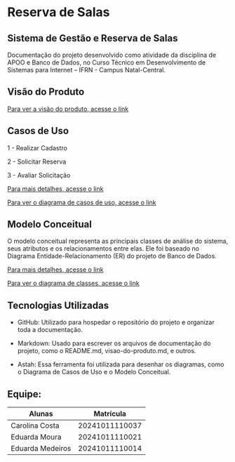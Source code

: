 # Reserva de Salas
## Sistema de Gestão e Reserva de Salas
Documentação do projeto desenvolvido como atividade da disciplina de APOO e Banco de Dados, no Curso Técnico em Desenvolvimento de Sistemas para Internet – IFRN - Campus Natal-Central.

## Visão do Produto
[Para ver a visão do produto, acesse o link](visao-do-produto.md)

## Casos de Uso
1 - Realizar Cadastro

2 - Solicitar Reserva

3 - Avaliar Solicitação

[Para mais detalhes, acesse o link](casos-de-uso.md)

[Para ver o diagrama de casos de uso, acesse o link](imagens/diagrama-casos-uso.png)

## Modelo Conceitual  
O modelo conceitual representa as principais classes de análise do sistema, seus atributos e os relacionamentos entre elas. Ele foi baseado no Diagrama Entidade-Relacionamento (ER) do projeto de Banco de Dados.

[Para mais detalhes, acesse o link](modelo-conceitual.md)

[Para ver o diagrama de classes, acesse o link](imagens/modelo-conceitual.png)

## Tecnologias Utilizadas
- GitHub: Utilizado para hospedar o repositório do projeto e organizar toda a documentação.

- Markdown: Usado para escrever os arquivos de documentação do projeto, como o README.md, visao-do-produto.md, e outros.

- Astah: Essa ferramenta foi utilizada para desenhar os diagramas, como o Diagrama de Casos de Uso e o Modelo Conceitual.

## Equipe:
|     Alunas     |   Matrícula   |
| -------------- | ------------- |
|Carolina Costa  |20241011110037 |
|Eduarda Moura   |20241011110021 |
|Eduarda Medeiros|20241011110014 |
